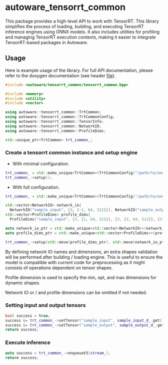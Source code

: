 # autoware_tensorrt_common

This package provides a high-level API to work with TensorRT. This library simplifies the process of loading, building, and executing TensorRT inference engines using ONNX models. It also includes utilities for profiling and managing TensorRT execution contexts, making it easier to integrate TensorRT-based packages in Autoware.

## Usage

Here is example usage of the library. For full API documentation, please refer to the doxygen documentation (see header [file](include/autoware/tensorrt_common/tensorrt_common.hpp)).

```c++
#include <autoware/tensorrt_common/tensorrt_common.hpp>

#include <memory>
#include <utility>
#include <vector>

using autoware::tensorrt_common::TrtCommon;
using autoware::tensorrt_common::TrtCommonConfig;
using autoware::tensorrt_common::TensorInfo;
using autoware::tensorrt_common::NetworkIO;
using autoware::tensorrt_common::ProfileDims;

std::unique_ptr<TrtCommon> trt_common_;
```

### Create a tensorrt common instance and setup engine

- With minimal configuration.

```c++
trt_common_ = std::make_unique<TrtCommon>(TrtCommonConfig("/path/to/onnx/model.onnx"));
trt_common_->setup();
```

- With full configuration.

```c++
trt_common_ = std::make_unique<TrtCommon>(TrtCommonConfig("/path/to/onnx/model.onnx", "fp16", "/path/to/engine/model.engine", (1ULL << 30U), -1, false));

std::vector<NetworkIO> network_io{
  NetworkIO("sample_input", {3, {-1, 64, 512}}), NetworkIO("sample_output", {1, {50}})};
std::vector<ProfileDims> profile_dims{
  ProfileDims("sample_input", {3, {1, 64, 512}}, {3, {3, 64, 512}}, {3, {9, 64, 512}})};

auto network_io_ptr = std::make_unique<std::vector<NetworkIO>>(network_io);
auto profile_dims_ptr = std::make_unique<std::vector<ProfileDims>>(profile_dims);

trt_common_->setup(std::move(profile_dims_ptr), std::move(network_io_ptr));
```

By defining network IO names and dimensions, an extra shapes validation will be performed after building / loading engine. This is useful to ensure the model is compatible with current code for preprocessing as it might consists of operations dependent on tensor shapes.

Profile dimension is used to specify the min, opt, and max dimensions for dynamic shapes.

Network IO or / and profile dimensions can be omitted if not needed.

### Setting input and output tensors

```c++
bool success = true;
success &= trt_common_->setTensor("sample_input", sample_input_d_.get(), nvinfer1::Dims{3, {var_size, 64, 512}});
success &= trt_common_->setTensor("sample_output", sample_output_d_.get());
return success;
```

### Execute inference

```c++
auto success = trt_common_->enqueueV3(stream_);
return success;
```
